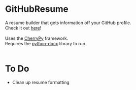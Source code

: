 # GitHubResume
A resume builder that gets information off your GitHub profile.<br>
Check it out <a href="https://githubresume1.herokuapp.com">here</a>!<br><br>
Uses the <a href="http://cherrypy.org/">CherryPy</a> framework.<br>
Requires the <a href="https://github.com/python-openxml/python-docx">python-docx</a> library to run.<br><br>

# To Do
* Clean up resume formatting

